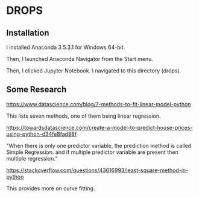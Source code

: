 # DROPS

## Installation

I installed Anaconda 3 5.3.1 for Windows 64-bit.

Then, I launched Anaconda Navigator from the Start menu.

Then, I clicked Jupyter Notebook. I navigated to this directory (drops).



## Some Research

https://www.datascience.com/blog/7-methods-to-fit-linear-model-python

This lists seven methods, one of them being linear regression.

https://towardsdatascience.com/create-a-model-to-predict-house-prices-using-python-d34fe8fad88f

"When there is only one predictor variable, the prediction method is called
Simple Regression. and if multiple predictor variable are present then multiple
regression."

https://stackoverflow.com/questions/43616993/least-square-method-in-python

This provides more on curve fitting.
